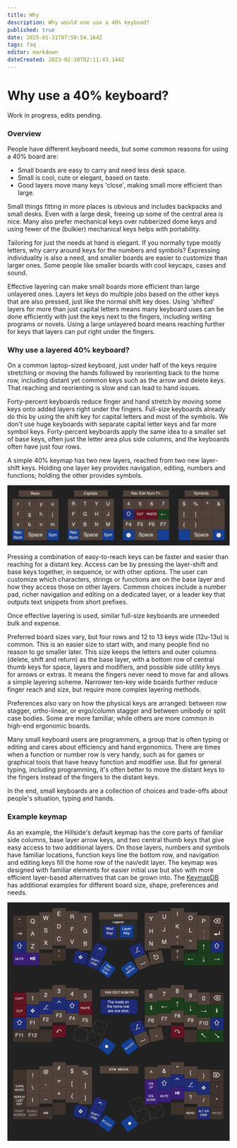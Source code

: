 ```yaml
---
title: Why
description: Why would one use a 40% keyboad?
published: true
date: 2025-01-31T07:50:54.164Z
tags: faq
editor: markdown
dateCreated: 2023-02-10T02:11:43.144Z
---
```


# Why use a 40% keyboard?

Work in progress, edits pending.

### Overview

People have different keyboard needs, but some common reasons for using a 40% board are:

- Small boards are easy to carry and need less desk space.
- Small is cool, cute or elegant, based on taste.
- Good layers move many keys 'close', making small more efficient than large.

Small things fitting in more places is obvious and includes backpacks and small desks. Even with a large desk, freeing up some of the central area is nice. Many also prefer mechanical keys over rubberized dome keys and using fewer of the (bulkier) mechanical keys helps with portability.

Tailoring for just the needs at hand is elegant. If you normally type mostly letters, why carry around keys for the numbers and symbols? Expressing individuality is also a need, and smaller boards are easier to customize than larger ones. Some people like smaller boards with cool keycaps, cases and sound.

Effective layering can make small boards more efficient than large unlayered ones. Layers let keys do multiple jobs based on the other keys that are also pressed, just like the normal shift key does. Using 'shifted' layers for more than just capital letters means many keyboard uses can be done efficiently with just the keys next to the fingers, including writing programs or novels. Using a large unlayered board means reaching further for keys that layers can put right under the fingers.

### Why use a layered 40% keyboard?

On a common laptop-sized keyboard, just under half of the keys require stretching or moving the hands followed by reorienting back to the home row, including distant yet common keys such as the arrow and delete keys. That reaching and reorienting is slow and can lead to hand issues.

Forty-percent keyboards reduce finger and hand stretch by moving some keys onto added layers right under the fingers. Full-size keyboards already do this by using the shift key for capital letters and most of the symbols. We don't use huge keyboards with separate capital letter keys and far more symbol keys. Forty-percent keyboards apply the same idea to a smaller set of base keys, often just the letter area plus side columns, and the keyboards often have just four rows.

A simple 40% keymap has two new layers, reached from two new layer-shift keys. Holding one layer key provides navigation, editing, numbers and functions; holding the other provides symbols.

![why_layers_demo.drawio.png](/image/why_layers_demo.drawio.png)

Pressing a combination of easy-to-reach keys can be faster and easier than reaching for a distant key. Access can be by pressing the layer-shift and base keys together, in sequence, or with other options. The user can customize which characters, strings or functions are on the base layer and how they access those on other layers. Common choices include a number pad, richer navigation and editing on a dedicated layer, or a leader key that outputs text snippets from short prefixes.

Once effective layering is used, similar full-size keyboards are unneeded bulk and expense.

Preferred board sizes vary, but four rows and 12 to 13 keys wide (12u-13u) is common. This is an easier size to start with, and many people find no reason to go smaller later. This size keeps the letters and outer columns (delete, shift and return) as the base layer, with a bottom row of central thumb keys for space, layers and modifiers, and possible side utility keys for arrows or extras. It means the fingers never need to move far and allows a simple layering scheme. Narrower ten-key wide boards further reduce finger reach and size, but require more complex layering methods. 

Preferences also vary on how the physical keys are arranged: between row stagger, ortho-linear, or ergo/column stagger and between unibody or split case bodies. Some are more familiar, while others are more common in high-end ergonomic boards.

Many small keyboard users are programmers, a group that is often typing or editing and cares about efficiency and hand ergonomics. There are times when a function or number row is very handy, such as for games or graphical tools that have heavy function and modifier use. But for general typing, including programming, it's often better to move the distant keys to the fingers instead of the fingers to the distant keys.

In the end, small keyboards are a collection of choices and trade-offs about people's situation, typing and hands.

### Example keymap

As an example, the Hillside's default keymap has the core parts of familiar side columns, base layer arrow keys, and two central thumb keys that give easy access to two additional layers. On those layers, numbers and symbols have familiar locations, function keys line the bottom row, and navigation and editing keys fill the home row of the nav/edit layer. The keymap was designed with familiar elements for easier initial use but also with more efficient layer-based alternatives that can be grown into. The [KeymapDB](https://keymapdb.com/) has additional examples for different board size, shape, preferences and needs.

![why_keymap_hillside.drawio.png](/image/why_keymap_hillside.drawio.png)
